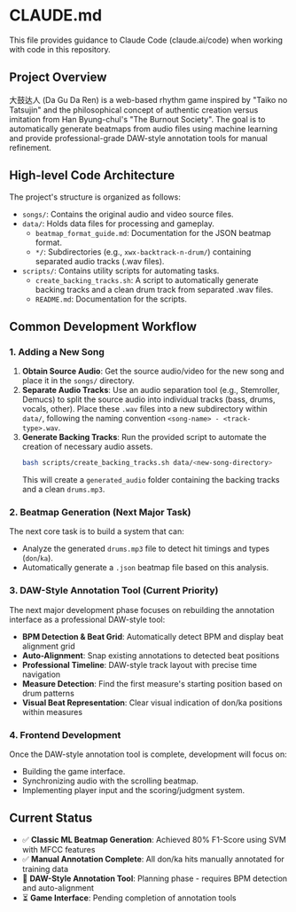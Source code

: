 # CLAUDE.md

This file provides guidance to Claude Code (claude.ai/code) when working with code in this repository.

## Project Overview

大鼓达人 (Da Gu Da Ren) is a web-based rhythm game inspired by "Taiko no Tatsujin" and the philosophical concept of authentic creation versus imitation from Han Byung-chul's "The Burnout Society". The goal is to automatically generate beatmaps from audio files using machine learning and provide professional-grade DAW-style annotation tools for manual refinement.

## High-level Code Architecture

The project's structure is organized as follows:

- `songs/`: Contains the original audio and video source files.
- `data/`: Holds data files for processing and gameplay.
  - `beatmap_format_guide.md`: Documentation for the JSON beatmap format.
  - `*/`: Subdirectories (e.g., `xwx-backtrack-n-drum/`) containing separated audio tracks (.wav files).
- `scripts/`: Contains utility scripts for automating tasks.
  - `create_backing_tracks.sh`: A script to automatically generate backing tracks and a clean drum track from separated .wav files.
  - `README.md`: Documentation for the scripts.

## Common Development Workflow

### 1. Adding a New Song

1.  **Obtain Source Audio**: Get the source audio/video for the new song and place it in the `songs/` directory.
2.  **Separate Audio Tracks**: Use an audio separation tool (e.g., Stemroller, Demucs) to split the source audio into individual tracks (bass, drums, vocals, other). Place these `.wav` files into a new subdirectory within `data/`, following the naming convention `<song-name> - <track-type>.wav`.
3.  **Generate Backing Tracks**: Run the provided script to automate the creation of necessary audio assets.
    ```bash
    bash scripts/create_backing_tracks.sh data/<new-song-directory>
    ```
    This will create a `generated_audio` folder containing the backing tracks and a clean `drums.mp3`.

### 2. Beatmap Generation (Next Major Task)

The next core task is to build a system that can:
- Analyze the generated `drums.mp3` file to detect hit timings and types (`don`/`ka`).
- Automatically generate a `.json` beatmap file based on this analysis.

### 3. DAW-Style Annotation Tool (Current Priority)

The next major development phase focuses on rebuilding the annotation interface as a professional DAW-style tool:
- **BPM Detection & Beat Grid**: Automatically detect BPM and display beat alignment grid
- **Auto-Alignment**: Snap existing annotations to detected beat positions
- **Professional Timeline**: DAW-style track layout with precise time navigation
- **Measure Detection**: Find the first measure's starting position based on drum patterns
- **Visual Beat Representation**: Clear visual indication of don/ka positions within measures

### 4. Frontend Development

Once the DAW-style annotation tool is complete, development will focus on:
- Building the game interface.
- Synchronizing audio with the scrolling beatmap.
- Implementing player input and the scoring/judgment system.

## Current Status

- ✅ **Classic ML Beatmap Generation**: Achieved 80% F1-Score using SVM with MFCC features
- ✅ **Manual Annotation Complete**: All don/ka hits manually annotated for training data
- 🚧 **DAW-Style Annotation Tool**: Planning phase - requires BPM detection and auto-alignment
- ⏳ **Game Interface**: Pending completion of annotation tools
